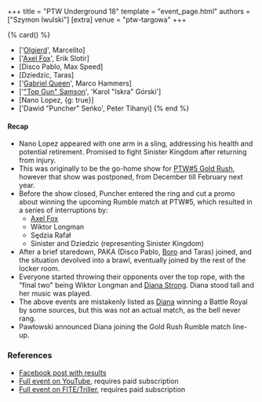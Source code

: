 +++
title = "PTW Underground 18"
template = "event_page.html"
authors = ["Szymon Iwulski"]
[extra]
venue = "ptw-targowa"
+++

{% card() %}
- ['[Olgierd](@/w/olgierd.md)', Marcelito]
- ['[Axel Fox](@/w/axel-fox.md)', Erik Slotir]
- [Disco Pablo, Max Speed]
- [Dziedzic, Taras]
- ['[Gabriel Queen](@/w/gabriel-queen.md)', Marco Hammers]
- ['["Top Gun" Samson](@/w/samson.md)', 'Karol "Iskra" Górski']
- [Nano Lopez, {g: true}]
- ['Dawid "Puncher" Seńko', Peter Tihanyi]
{% end %}

#### Recap

* Nano Lopez appeared with one arm in a sling, addressing his health and potential retirement. Promised to fight Sinister Kingdom after returning from injury.
* This was originally to be the go-home show for [PTW#5 Gold Rush](@/e/2024-02-03-ptw-5-gold-rush.md), however that show was postponed, from December till February next year.
* Before the show closed, Puncher entered the ring and cut a promo about winning the upcoming Rumble match at PTW#5, which resulted in a series of interruptions by:
  * [Axel Fox](@/w/axel-fox.md)
  * Wiktor Longman
  * Sędzia Rafał
  * Sinister and Dziedzic (representing Sinister Kingdom)
* After a brief staredown, PAKA (Disco Pablo, [Boro](@/w/boro.md) and Taras) joined, and the situation devolved into a brawl, eventually joined by the rest of the locker room.
* Everyone started throwing their opponents over the top rope, with the "final two" being Wiktor Longman and [Diana Strong](@/w/diana-strong.md). Diana stood tall and her music was played.
* The above events are mistakenly listed as [Diana](@/w/diana-strong.md) winning a Battle Royal by some sources, but this was not an actual match, as the bell never rang.
* Pawłowski announced Diana joining the Gold Rush Rumble match line-up.

### References

* [Facebook post with results](https://www.facebook.com/PrimeTimeWrestlingPL/posts/pfbid0EVFXQZGnWGxD3T8mMSzGaqaXFneVnpWuTC1JkeDY7Hk7nSGcg3ohVGR2A1csDPHfl)
* [Full event on YouTube](https://www.youtube.com/watch?v=7DCe7kcCKJQ), requires paid subscription
* [Full event on FITE/Triller](https://www.trillertv.com/watch/ptw-underground-18/2pdq4//), requires paid subscription
